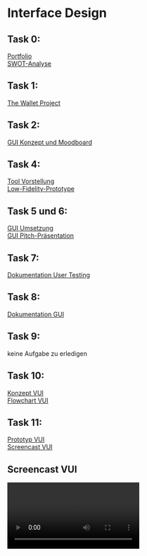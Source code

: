 # Interface Design

## Task 0:
<a href="https://github.com/kijub/IFD/blob/main/Portfolio_Kim%20Julia%20Bloch.pdf">Portfolio </a><br>
<a href="https://github.com/kijub/IFD/blob/main/SWOT-Analyse_Kim%20Julia%20Bloch.pdf">SWOT-Analyse </a>

## Task 1:  
<a href="https://github.com/kijub/IFD/blob/5239b02496140fff3f7c382fea3377a9e533ddac/The%20Wallet%20Project_Kim%20Julia%20Bloch_IFD.pdf">The Wallet Project </a>

## Task 2:  
<a href="https://github.com/kijub/IFD/blob/089e5c9fb8e0f6549b9a2702c93a2593d48cd486/GUI_%20Konzept%20und%20Moddboard.pdf">GUI Konzept und Moodboard </a>

## Task 4:  
<a href="https://github.com/kijub/IFD/blob/2519ff1c8b2876905a9044959748eb1a601e8947/Figma_von_Kim%20Julia_Bloch.pdf">Tool Vorstellung </a> <br>
<a href="https://github.com/kijub/IFD/blob/1e41dd6112154bdaa30a9a70f75268952242001c/Low%20Fidelity%20Prototype_Kim%20Julia%20Bloch_IFD.pdf">Low-Fidelity-Prototype </a>

## Task 5 und 6:  
<a href="https://xd.adobe.com/view/e6160763-75cb-4bd3-8ff9-3188d30e168b-b345/?fullscreen&hints=off">GUI Umsetzung </a> <br>
<a href="https://github.com/kijub/IFD/blob/22ba10b595b9c4f45e8b69a8447b64e2ed3662e7/Pitch_%20GUI%20%C3%B6kologischer%20Fu%C3%9Fabdruck.pdf">GUI Pitch-Präsentation </a>

## Task 7:  
<a href="https://github.com/kijub/IFD/blob/7234bc397d1a6e5ec94bd23eeb1e43b271a16562/Dokumentation%20User%20Testing%20GUI%20.pdf">Dokumentation User Testing</a>

## Task 8:  
<a href="https://github.com/kijub/IFD/blob/6f4851612f4e17ff3870a0c1ee6bca6524cdb0fa/GUI_Dokumentation_Kim%20Julia%20Bloch%20.pdf">Dokumentation GUI</a>

## Task 9:  
<p>keine Aufgabe zu erledigen</p>

## Task 10:  
<a href="https://github.com/kijub/IFD/blob/1005acf2f110538dc74bfcd2ec86361ec8eb360d/Konzept%20zum%20VUI.pdf">Konzept VUI</a><br>
<a href="https://github.com/kijub/IFD/blob/1bb0ac4ea6f01975a003f54e17dfdabe4595bbc9/FlowChart_Kim%20Bloch.png">Flowchart VUI</a>

## Task 11:  
<a href="https://xd.adobe.com/view/71df15e8-fbbf-43a0-9241-c5fc3ae90464-248c/?fullscreen&hints=off">Prototyp VUI</a><br>
<a href="https://github.com/kijub/IFD/blob/71b222edb3edc8cb080e8672448689f43dfd7aca/Screencast_VUI_Kim%20Julia%20Bloch.mp4">Screencast VUI</a>

<!DOCTYPE html>
<html>
  <body>
 <section>
            <h2>Screencast VUI</h2>
            <video controls autoplay name="media">
              <source src="https://github.com/kijub/IFD/blob/71b222edb3edc8cb080e8672448689f43dfd7aca/Screencast_VUI_Kim%20Julia%20Bloch.mp4" type="video/mp4"
                      </video>
        </section>
</div>
</body>

</html>
